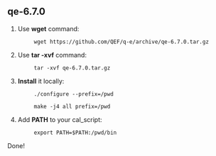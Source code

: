 ## qe-6.7.0

1. Use __wget__ command:

            wget https://github.com/QEF/q-e/archive/qe-6.7.0.tar.gz

2. Use __tar -xvf__ command:

            tar -xvf qe-6.7.0.tar.gz

3. __Install__ it locally:

            ./configure --prefix=/pwd

            make -j4 all prefix=/pwd

3. Add __PATH__ to your cal_script:

            export PATH=$PATH:/pwd/bin


Done!
